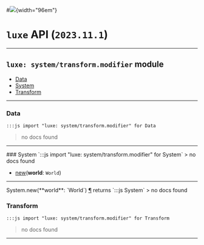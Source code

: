 #![](../../../../../../images/luxe-dark.svg){width="96em"}

# `luxe` API (`2023.11.1`)  


---

## `luxe: system/transform.modifier` module

- [Data](#data)   
- [System](#system)   
- [Transform](#transform)   

---

### Data
`:::js import "luxe: system/transform.modifier" for Data`
> no docs found


<hr/>
### System
`:::js import "luxe: system/transform.modifier" for System`
> no docs found

- [new](#System.new)(**world**: `World`)

<hr/>
<endpoint module="luxe: system/transform.modifier" class="System" signature="new(world : World)"></endpoint>
<signature id="System.new">System.new(**world**: `World`)
<a class="headerlink" href="#System.new" title="Permanent link">¶</a></signature>
<span class='api_ret'>returns</span> `:::js System`
> no docs found   

### Transform
`:::js import "luxe: system/transform.modifier" for Transform`
> no docs found


<hr/>
